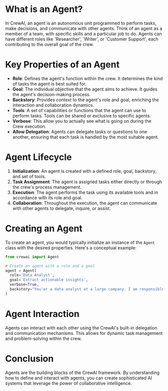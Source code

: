 # What is an Agent?

In CrewAI, an agent is an autonomous unit programmed to perform tasks, make decisions, and communicate with other agents. Think of an agent as a member of a team, with specific skills and a particular job to do. Agents can have different roles like 'Researcher', 'Writer', or 'Customer Support', each contributing to the overall goal of the crew.

# Key Properties of an Agent

- **Role**: Defines the agent's function within the crew. It determines the kind of tasks the agent is best suited for.
- **Goal**: The individual objective that the agent aims to achieve. It guides the agent's decision-making process.
- **Backstory**: Provides context to the agent's role and goal, enriching the interaction and collaboration dynamics.
- **Tools**: A set of capabilities or functions that the agent can use to perform tasks. Tools can be shared or exclusive to specific agents.
- **Verbose**: This allow you to actually see what is going on during the Crew execution.
- **Allow Delegation**: Agents can delegate tasks or questions to one another, ensuring that each task is handled by the most suitable agent.

# Agent Lifecycle

1. **Initialization**: An agent is created with a defined role, goal, backstory, and set of tools.
2. **Task Assignment**: The agent is assigned tasks either directly or through the crew's process management.
3. **Execution**: The agent performs the task using its available tools and in accordance with its role and goal.
4. **Collaboration**: Throughout the execution, the agent can communicate with other agents to delegate, inquire, or assist.

# Creating an Agent

To create an agent, you would typically initialize an instance of the `Agent` class with the desired properties. Here's a conceptual example:

```python
from crewai import Agent

# Create an agent with a role and a goal
agent = Agent(
  role='Data Analyst',
  goal='Extract actionable insights',
  verbose=True,
  backstory="You'er a data analyst at a large company. I am responsible for analyzing data and providing insights to the business. I am currently working on a project to analyze the performance of our marketing campaigns. I have been asked to provide insights on how to improve the performance of our marketing campaigns."
)
```

# Agent Interaction
Agents can interact with each other using the CrewAI's built-in delegation and communication mechanisms. This allows for dynamic task management and problem-solving within the crew.

# Conclusion
Agents are the building blocks of the CrewAI framework. By understanding how to define and interact with agents, you can create sophisticated AI systems that leverage the power of collaborative intelligence.